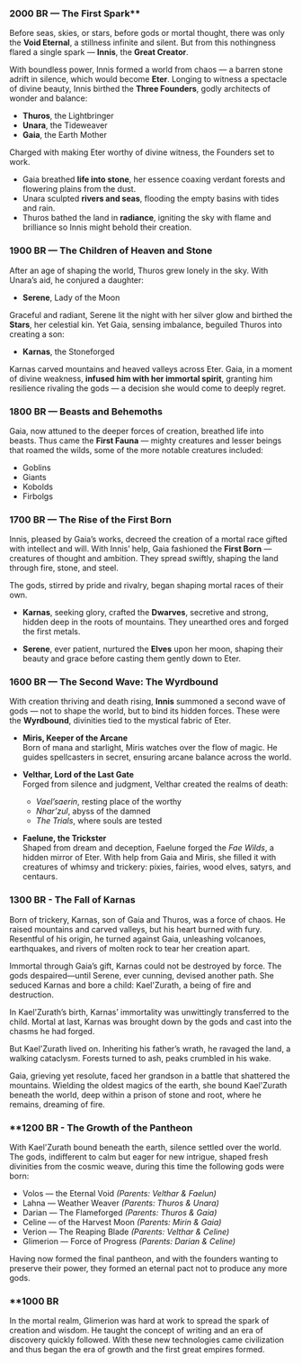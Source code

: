 ### 2000 BR — The First Spark**

Before seas, skies, or stars, before gods or mortal thought, there was only the **Void Eternal**, a stillness infinite and silent. But from this nothingness flared a single spark — **Innis**, the **Great Creator**.

With boundless power, Innis formed a world from chaos — a barren stone adrift in silence, which would become **Eter**. Longing to witness a spectacle of divine beauty, Innis birthed the **Three Founders**, godly architects of wonder and balance:

- **Thuros**, the Lightbringer
- **Unara**, the Tideweaver
- **Gaia**, the Earth Mother

Charged with making Eter worthy of divine witness, the Founders set to work.

- Gaia breathed **life into stone**, her essence coaxing verdant forests and flowering plains from the dust.
- Unara sculpted **rivers and seas**, flooding the empty basins with tides and rain.
- Thuros bathed the land in **radiance**, igniting the sky with flame and brilliance so Innis might behold their creation.
### **1900 BR — The Children of Heaven and Stone**

After an age of shaping the world, Thuros grew lonely in the sky. With Unara’s aid, he conjured a daughter:

- **Serene**, Lady of the Moon

Graceful and radiant, Serene lit the night with her silver glow and birthed the **Stars**, her celestial kin. Yet Gaia, sensing imbalance, beguiled Thuros into creating a son:

- **Karnas**, the Stoneforged

Karnas carved mountains and heaved valleys across Eter. Gaia, in a moment of divine weakness, **infused him with her immortal spirit**, granting him resilience rivaling the gods — a decision she would come to deeply regret.
### **1800 BR — Beasts and Behemoths**

Gaia, now attuned to the deeper forces of creation, breathed life into beasts. Thus came the **First Fauna** — mighty creatures and lesser beings that roamed the wilds, some of the more notable creatures included:
- Goblins
- Giants
- Kobolds
- Firbolgs
### **1700 BR — The Rise of the First Born**

Innis, pleased by Gaia’s works, decreed the creation of a mortal race gifted with intellect and will. With Innis’ help, Gaia fashioned the **First Born** — creatures of thought and ambition. They spread swiftly, shaping the land through fire, stone, and steel.

The gods, stirred by pride and rivalry, began shaping mortal races of their own.

- **Karnas**, seeking glory, crafted the **Dwarves**, secretive and strong, hidden deep in the roots of mountains. They unearthed ores and forged the first metals.

- **Serene**, ever patient, nurtured the **Elves** upon her moon, shaping their beauty and grace before casting them gently down to Eter.
### **1600 BR — The Second Wave: The Wyrdbound**

With creation thriving and death rising, **Innis** summoned a second wave of gods — not to shape the world, but to bind its hidden forces. These were the **Wyrdbound**, divinities tied to the mystical fabric of Eter.

- **Miris, Keeper of the Arcane**  
    Born of mana and starlight, Miris watches over the flow of magic. He guides spellcasters in secret, ensuring arcane balance across the world.
    
- **Velthar, Lord of the Last Gate**  
    Forged from silence and judgment, Velthar created the realms of death:
    
    - _Vael’saerin_, resting place of the worthy
    - _Nhar’zul_, abyss of the damned
    - _The Trials_, where souls are tested
    
- **Faelune, the Trickster**  
    Shaped from dream and deception, Faelune forged the _Fae Wilds_, a hidden mirror of Eter. With help from Gaia and Miris, she filled it with creatures of whimsy and trickery: pixies, fairies, wood elves, satyrs, and centaurs.
### **1300 BR - The Fall of Karnas**

Born of trickery, Karnas, son of Gaia and Thuros, was a force of chaos. He raised mountains and carved valleys, but his heart burned with fury. Resentful of his origin, he turned against Gaia, unleashing volcanoes, earthquakes, and rivers of molten rock to tear her creation apart.

Immortal through Gaia’s gift, Karnas could not be destroyed by force. The gods despaired—until Serene, ever cunning, devised another path. She seduced Karnas and bore a child: Kael'Zurath, a being of fire and destruction.

In Kael'Zurath’s birth, Karnas’ immortality was unwittingly transferred to the child. Mortal at last, Karnas was brought down by the gods and cast into the chasms he had forged.

But Kael'Zurath lived on. Inheriting his father’s wrath, he ravaged the land, a walking cataclysm. Forests turned to ash, peaks crumbled in his wake.

Gaia, grieving yet resolute, faced her grandson in a battle that shattered the mountains. Wielding the oldest magics of the earth, she bound Kael'Zurath beneath the world, deep within a prison of stone and root, where he remains, dreaming of fire.

### **1200 BR - The Growth of the Pantheon

With Kael'Zurath bound beneath the earth, silence settled over the world. The gods, indifferent to calm but eager for new intrigue, shaped fresh divinities from the cosmic weave, during this time the following gods were born:

- Volos  —  the Eternal Void *(Parents: Velthar & Faelun)*
- Lahna  —  Weather Weaver *(Parents: Thuros & Unara)*
- Darian  —  The Flameforged *(Parents: Thuros & Gaia)*
- Celine  —  of the Harvest Moon *(Parents: Mirin & Gaia)*
- Verion  —  The Reaping Blade *(Parents: Velthar & Celine)*
- Glimerion  —  Force of Progress *(Parents: Darian & Celine)*

Having now formed the final pantheon, and with the founders wanting to preserve their power, they formed an eternal pact not to produce any more gods.
### **1000 BR

In the mortal realm, Glimerion was hard at work to spread the spark of creation and wisdom. He taught the concept of writing and an era of discovery quickly followed. With these new technologies came civilization and thus began the era of growth and the first great empires formed.